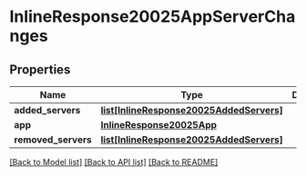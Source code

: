 # InlineResponse20025AppServerChanges

## Properties
Name | Type | Description | Notes
------------ | ------------- | ------------- | -------------
**added_servers** | [**list[InlineResponse20025AddedServers]**](InlineResponse20025AddedServers.md) |  | [optional] 
**app** | [**InlineResponse20025App**](InlineResponse20025App.md) |  | [optional] 
**removed_servers** | [**list[InlineResponse20025AddedServers]**](InlineResponse20025AddedServers.md) |  | [optional] 

[[Back to Model list]](../README.md#documentation-for-models) [[Back to API list]](../README.md#documentation-for-api-endpoints) [[Back to README]](../README.md)

